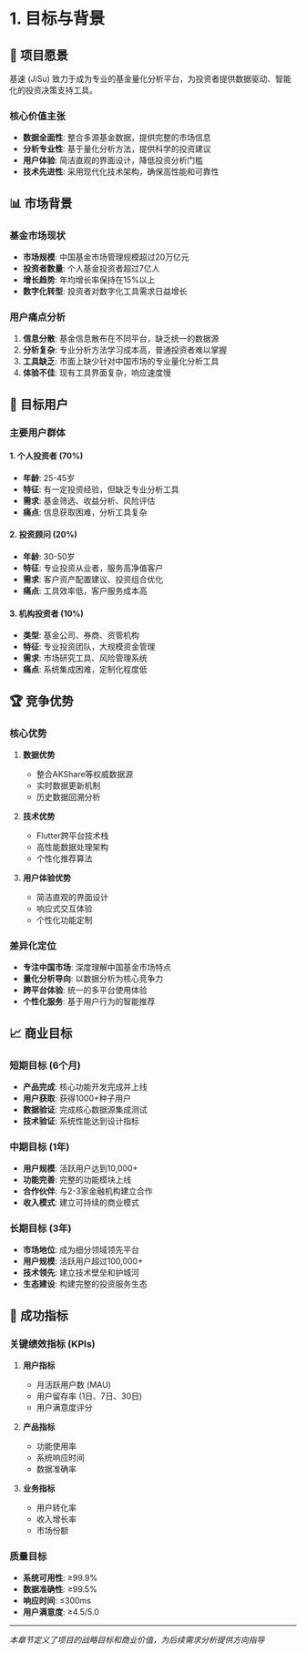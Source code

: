 # 1. 目标与背景

## 🎯 项目愿景

基速 (JiSu) 致力于成为专业的基金量化分析平台，为投资者提供数据驱动、智能化的投资决策支持工具。

### 核心价值主张

- **数据全面性**: 整合多源基金数据，提供完整的市场信息
- **分析专业性**: 基于量化分析方法，提供科学的投资建议
- **用户体验**: 简洁直观的界面设计，降低投资分析门槛
- **技术先进性**: 采用现代化技术架构，确保高性能和可靠性

## 📊 市场背景

### 基金市场现状

- **市场规模**: 中国基金市场管理规模超过20万亿元
- **投资者数量**: 个人基金投资者超过7亿人
- **增长趋势**: 年均增长率保持在15%以上
- **数字化转型**: 投资者对数字化工具需求日益增长

### 用户痛点分析

1. **信息分散**: 基金信息散布在不同平台，缺乏统一的数据源
2. **分析复杂**: 专业分析方法学习成本高，普通投资者难以掌握
3. **工具缺乏**: 市面上缺少针对中国市场的专业量化分析工具
4. **体验不佳**: 现有工具界面复杂，响应速度慢

## 👥 目标用户

### 主要用户群体

#### 1. 个人投资者 (70%)
- **年龄**: 25-45岁
- **特征**: 有一定投资经验，但缺乏专业分析工具
- **需求**: 基金筛选、收益分析、风险评估
- **痛点**: 信息获取困难，分析工具复杂

#### 2. 投资顾问 (20%)
- **年龄**: 30-50岁
- **特征**: 专业投资从业者，服务高净值客户
- **需求**: 客户资产配置建议、投资组合优化
- **痛点**: 工具效率低，客户服务成本高

#### 3. 机构投资者 (10%)
- **类型**: 基金公司、券商、资管机构
- **特征**: 专业投资团队，大规模资金管理
- **需求**: 市场研究工具、风险管理系统
- **痛点**: 系统集成困难，定制化程度低

## 🏆 竞争优势

### 核心优势

1. **数据优势**
   - 整合AKShare等权威数据源
   - 实时数据更新机制
   - 历史数据回溯分析

2. **技术优势**
   - Flutter跨平台技术栈
   - 高性能数据处理架构
   - 个性化推荐算法

3. **用户体验优势**
   - 简洁直观的界面设计
   - 响应式交互体验
   - 个性化功能定制

### 差异化定位

- **专注中国市场**: 深度理解中国基金市场特点
- **量化分析导向**: 以数据分析为核心竞争力
- **跨平台体验**: 统一的多平台使用体验
- **个性化服务**: 基于用户行为的智能推荐

## 📈 商业目标

### 短期目标 (6个月)

- **产品完成**: 核心功能开发完成并上线
- **用户获取**: 获得1000+种子用户
- **数据验证**: 完成核心数据源集成测试
- **技术验证**: 系统性能达到设计指标

### 中期目标 (1年)

- **用户规模**: 活跃用户达到10,000+
- **功能完善**: 完整的功能模块上线
- **合作伙伴**: 与2-3家金融机构建立合作
- **收入模式**: 建立可持续的商业模式

### 长期目标 (3年)

- **市场地位**: 成为细分领域领先平台
- **用户规模**: 活跃用户超过100,000+
- **技术领先**: 建立技术壁垒和护城河
- **生态建设**: 构建完整的投资服务生态

## 🎯 成功指标

### 关键绩效指标 (KPIs)

1. **用户指标**
   - 月活跃用户数 (MAU)
   - 用户留存率 (1日、7日、30日)
   - 用户满意度评分

2. **产品指标**
   - 功能使用率
   - 系统响应时间
   - 数据准确率

3. **业务指标**
   - 用户转化率
   - 收入增长率
   - 市场份额

### 质量目标

- **系统可用性**: ≥99.9%
- **数据准确性**: ≥99.5%
- **响应时间**: ≤300ms
- **用户满意度**: ≥4.5/5.0

---

*本章节定义了项目的战略目标和商业价值，为后续需求分析提供方向指导*